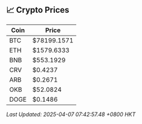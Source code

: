 ## 📈 Crypto Prices

| Coin | Price |
| ---- | ----- |
| BTC | $78199.1571 |
| ETH | $1579.6333 |
| BNB | $553.1929 |
| CRV | $0.4237 |
| ARB | $0.2671 |
| OKB | $52.0824 |
| DOGE | $0.1486 |

_Last Updated: 2025-04-07 07:42:57.48 +0800 HKT_